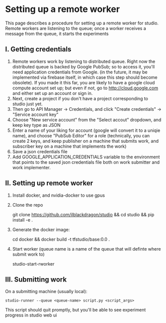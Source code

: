 # Setting up a remote worker
This page describes a procedure for setting up a remote worker for studio. Remote workers are listening to the queue; once a worker receives a message from the queue, it starts the experiments

## I. Getting credentials 
1. Remote workers work by listening to distributed queue. Right now the distributed queue is backed by Google PubSub; so to access it, you'll need application credentials from Google. (in the future, it may be implemented via firebase itself, in which case this step should become obsolete). If you made it this far, you are likely to have a google cloud compute account set up; but even if not, go to http://cloud.google.com and either set up an account or sign in. 
2. Next, create a project if you don't have a project corresponding to studio just yet. 
3. Then go to API Manager -> Credentials, and click "Create credentials" -> "Service account key"
4. Choose "New service account" from the "Select accout" dropdown,  and keep key type as JSON
5. Enter a name of your liking for account (google will convert it to a uniqie name), and choose "PubSub Editor" for a role (technically, you can create 2 keys, and keep publisher on a machine that submits work, and subscriber key on a machine that implements the work)
6. Save a json credentials file
7. Add GOOGLE_APPLICATION_CREDENTIALS variable to the environment that points to the saved json credentials file both on work submitter and work implementer. 

## II. Setting up remote worker
1. Install docker, and nvidia-docker to use gpus
2. Clone the repo

    git clone https://github.com/ilblackdragon/studio && cd studio && pip install -e .

3. Generate the docker image:

    cd docker && docker build -t tfstudio/base:0.0 . 

4. Start worker (queue name is a name of the queue that will definte where submit work to)
    
    studio-start-rworker <queue-name>

## III. Submitting work
On a submitting machine (usually local):

    studio-runner --queue <queue-name> script.py <script_args>

This script should quit promptly, but you'll be able to see experiment progress in studio web ui 
